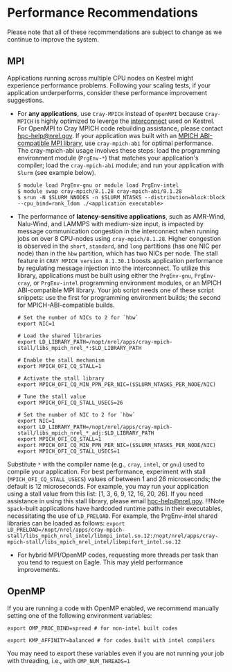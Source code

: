 # Performance Recommendations

Please note that all of these recommendations are subject to change as we continue to improve the system.

## MPI

Applications running across multiple CPU nodes on Kestrel might experience performance problems. Following your scaling tests, if your application underperforms, consider these performance improvement suggestions.

- For **any applications**, use `Cray-MPICH` instead of `OpenMPI` because `Cray-MPICH` is highly optimized to leverge the [interconnect](../../index.md) used on Kestrel. For OpenMPI to Cray MPICH code rebuilding assistance, please contact hpc-help@nrel.gov. If your application was built with an [MPICH ABI-compatible MPI library](https://github.com/pmodels/mpich/blob/main/doc/wiki/testing/ABI_Compatibility_Initiative.md), use `cray-mpich-abi` for optimal performance. The cray-mpich-abi usage involves these steps: load the programming environment module (`PrgEnv-*`) that matches your application's compiler; load the `cray-mpich-abi` module; and run your application with `Slurm` (see example below).
   ```
   $ module load PrgEnv-gnu or module load PrgEnv-intel
   $ module swap cray-mpich/8.1.28 cray-mpich-abi/8.1.28
   $ srun -N $SLURM_NNODES -n $SLURM_NTASKS --distribution=block:block --cpu_bind=rank_ldom ./<application executable>
   ```

- The performance of __latency-sensitive applications__, such as AMR-Wind, Nalu-Wind, and LAMMPS with medium-size input, is impacted by message communication congestion in the interconnect when running jobs on over 8 CPU-nodes using `cray-mpich/8.1.28`. Higher congestion is observed in the `short`, `standard`, and `long` partitions (has one NIC per node) than in the `hbw` partition, which has two NICs per node. The stall feature in `CRAY MPICH version 8.1.30.1` boosts application performance by regulating message injection into the interconnect. To utilize this library, applications must be built using either the `PrgEnv-gnu`, `PrgEnv-cray`, or `PrgEnv-intel` programming environment modules, or an MPICH ABI-compatible MPI library. Your job script needs one of these script snippets: use the first for programming environment builds; the second for MPICH-ABI-compatible builds.
   ```
   # Set the number of NICs to 2 for `hbw`
   export NIC=1
   
   # Load the shared libraries
   export LD_LIBRARY_PATH=/nopt/nrel/apps/cray-mpich-stall/libs_mpich_nrel_*:$LD_LIBRARY_PATH
   
   # Enable the stall mechanism
   export MPICH_OFI_CQ_STALL=1

   # Activate the stall library
   export MPICH_OFI_CQ_MIN_PPN_PER_NIC=($SLURM_NTASKS_PER_NODE/NIC)

   # Tune the stall value
   export MPICH_OFI_CQ_STALL_USECS=26
   ```   
   ```
   # Set the number of NIC to 2 for `hbw`
   export NIC=1
   export LD_LIBRARY_PATH=/nopt/nrel/apps/cray-mpich-stall/libs_mpich_nrel_*_adj:$LD_LIBRARY_PATH
   export MPICH_OFI_CQ_STALL=1
   export MPICH_OFI_CQ_MIN_PPN_PER_NIC=($SLURM_NTASKS_PER_NODE/NIC)
   export MPICH_OFI_CQ_STALL_USECS=1

   ```
Substitute `*` with the compiler name (e.g., `cray`, `intel`, or `gnu`) used to compile your application. For best performance, experiment with stall (`MPICH_OFI_CQ_STALL_USECS`) values of between 1 and 26 microseconds; the default is 12 microseconds. For example, you may run your application using a stall value from this list: [1, 3, 6, 9, 12, 16, 20, 26]. If you need assistance in using this stall library, please email hpc-help@nrel.gov.
!!!Note
      `Spack`-built applications have hardcoded runtime paths in their executables, necessitating the use of `LD_PRELOAD`. For example, the PrgEnv-intel shared libraries can be loaded as follows: `export LD_PRELOAD=/nopt/nrel/apps/cray-mpich-stall/libs_mpich_nrel_intel/libmpi_intel.so.12:/nopt/nrel/apps/cray-mpich-stall/libs_mpich_nrel_intel/libmpifort_intel.so.12`

- For hybrid MPI/OpenMP codes, requesting more threads per task than you tend to request on Eagle. This may yield performance improvements.

## OpenMP

If you are running a code with OpenMP enabled, we recommend manually setting one of the following environment variables:

```
export OMP_PROC_BIND=spread # for non-intel built codes

export KMP_AFFINITY=balanced # for codes built with intel compilers
```

You may need to export these variables even if you are not running your job with threading, i.e., with `OMP_NUM_THREADS=1`
